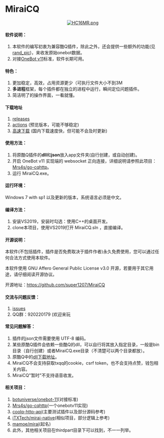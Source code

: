 MiraiCQ
==

<div align=center>
	<a href="https://imgtu.com/i/HC16MR"><img src="https://s4.ax1x.com/2022/01/30/HC16MR.png" alt="HC16MR.png" border="0" /></a>
</div>

#### 软件说明：

1. 本软件的编写初衷为兼容酷Q插件，除此之外，还会提供一些额外的功能(见[rand_pic](https://github.com/super1207/rand_pic))，来收发原始onebot数据。
2. 对接[OneBot v11](https://github.com/botuniverse/onebot-11)标准，软件长期可用。

#### 特色：

1. 更加稳定，高效，占用资源更少（可执行文件大小不到3M
3. **多进程**框架，每个插件都在独立的进程中运行，瞬间定位问题插件。
3. 简洁明了的操作界面，一看就懂。

#### 下载地址
1. [releases](https://github.com/super1207/MiraiCQ/releases)
2. [actions](https://github.com/super1207/MiraiCQ/actions) (预览版本，可能不够稳定)
3. [高速下载](http://www.super1207.top/howmany/miraicq_download) (国内下载速度快，但可能不会及时更新)

#### 使用方法：

1. 将原酷Q插件的**dll**和**json**放入app文件夹(自行创建，或自动创建)。
2. 开启 OneBot v11 实现端的 websocket 正向连接，详细说明请参照此项目：[Mrs4s/go-cqhttp](https://github.com/Mrs4s/go-cqhttp)。
3. 运行 MiraiCQ.exe。

#### 运行环境：
	
Windows 7 with sp1 以及更新的版本，系统语言必须是中文。

#### 编译方法：

1. 安装VS2019，安装时勾选：使用C++的桌面开发。
2. clone本项目，使用VS2019打开 MiraiCQ.sln ，直接编译。

#### 开源说明：
本软件(不包括插件，插件是否免费取决于插件作者)永久免费使用，您可以通过任何合法方式使用本软件。

本软件使用 GNU Affero General Public License v3.0 开源，若要用于其它用途，请仔细阅读开源协议。

开源地址：https://github.com/super1207/MiraiCQ

#### 交流与问题反馈：
1. [issues](https://github.com/super1207/MiraiCQ/issues)
2. QQ群：920220179 (欢迎来玩

#### 常见问题解答：
1. 插件的json文件需要使用 UTF-8 编码。
2. 某些原酷Q插件会依赖一些酷Q的dll，可以自行将其放入指定目录，一般是bin目录（自行创建）或者MiraiCQ.exe目录（不清楚可以两个目录都放）。
3. 原酷Q中的[dll下载地址](https://super1207.lanzoui.com/iVNkJttuf2f)。
4. MiraiCQ不会支持获取txqq的cookie，csrf token，也不会支持点赞，钱包相关内容。
5. MiraiCQ"暂时"不支持语音收发。

#### 相关项目：

1. [botuniverse/onebot-11](https://github.com/botuniverse/onebot-11)(对接标准)
2. [Mrs4s/go-cqhttp](https://github.com/Mrs4s/go-cqhttp)(一个onebotv11实现)
3. [coolq-http-api](https://github.com/kyubotics/coolq-http-api)(主要测试插件以及部分源码参考)
4. [iTXTech/mirai-native](https://github.com/iTXTech/mirai-native)(相似项目，部分逻辑上参考)
5. [mamoe/mirai](https://github.com/mamoe/mirai)(起名)
6. 此外，其他相关项目在thirdpart目录下可以找到，不一一列举。
		
